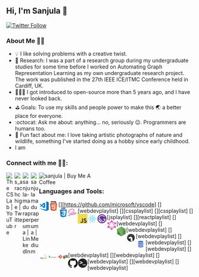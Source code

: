## Hi, I'm Sanjula 👋

<!-- [![Website](https://img.shields.io/website?label=codeSTACKr.com&style=for-the-badge&url=https%3A%2F%2Fcodestackr.com)](https://codestackr.com) -->
[![Twitter Follow](https://img.shields.io/twitter/follow/sanjulamadurapperuma?color=1DA1F2&logo=twitter&style=for-the-badge)](https://twitter.com/intent/follow?original_referer=https%3A%2F%2Fgithub.com%2Fsanjulamadurapperuma&screen_name=s_arachchige)


### About Me :superhero_man:	

- :bulb: I like solving problems with a creative twist.
- :telescope: Research: I was a part of a research group during my undergraduate studies for some time before I worked on Automating Graph Representation Learning as my own undergraduate research project. The work was published in the 27th IEEE ICE/ITMC Conference held in Cardiff, UK.
- :people_holding_hands: I got introduced to open-source more than 5 years ago, and I have never looked back.
- :golf: Goals: To use my skills and people power to make this :earth_asia: a better place for everyone.
- :octocat:	Ask me about: anything... no, seriously :wink:. Programmers are humans too.
- :camera_flash: Fun fact about me: I love taking artistic photographs of nature and wildlife, something I've started doing as a hobby since early childhood.
- I am 

### Connect with me :man_technologist::

[<img align="left" alt="The CS Lab | YouTube" width="22px" target="_blank" src="https://cdn.jsdelivr.net/npm/simple-icons@v3/icons/youtube.svg" />][youtube]
[<img align="left" alt="s_arachchige | Twitter" width="22px" target="_blank" src="https://cdn.jsdelivr.net/npm/simple-icons@v3/icons/twitter.svg" />][twitter]
[<img align="left" alt="sanjula-madurapperuma | LinkedIn" width="22px" target="_blank" src="https://cdn.jsdelivr.net/npm/simple-icons@v3/icons/linkedin.svg" />][linkedin]
[<img align="left" alt="sanjulamadurapperuma | Medium" width="22px" target="_blank" src="https://cdn.jsdelivr.net/npm/simple-icons@v3/icons/medium.svg" />][blog]
[<img align="left" alt="sanjula | Buy Me A Coffee" width="174px" target="_blank" src="https://cdn.buymeacoffee.com/buttons/default-orange.png"/>][buymeacoffee]

<br />

### Languages and Tools:

[<img align="left" alt="Visual Studio Code" width="26px" src="https://raw.githubusercontent.com/github/explore/80688e429a7d4ef2fca1e82350fe8e3517d3494d/topics/visual-studio-code/visual-studio-code.png" />][https://github.com/microsoft/vscode]
[<img align="left" alt="HTML5" width="26px" src="https://raw.githubusercontent.com/github/explore/80688e429a7d4ef2fca1e82350fe8e3517d3494d/topics/html/html.png" />][webdevplaylist]
[<img align="left" alt="CSS3" width="26px" src="https://raw.githubusercontent.com/github/explore/80688e429a7d4ef2fca1e82350fe8e3517d3494d/topics/css/css.png" />][cssplaylist]
[<img align="left" alt="Sass" width="26px" src="https://raw.githubusercontent.com/github/explore/80688e429a7d4ef2fca1e82350fe8e3517d3494d/topics/sass/sass.png" />][cssplaylist]
[<img align="left" alt="JavaScript" width="26px" src="https://raw.githubusercontent.com/github/explore/80688e429a7d4ef2fca1e82350fe8e3517d3494d/topics/javascript/javascript.png" />][jsplaylist]
[<img align="left" alt="React" width="26px" src="https://raw.githubusercontent.com/github/explore/80688e429a7d4ef2fca1e82350fe8e3517d3494d/topics/react/react.png" />][reactplaylist]
[<img align="left" alt="Gatsby" width="26px" src="https://raw.githubusercontent.com/github/explore/e94815998e4e0713912fed477a1f346ec04c3da2/topics/gatsby/gatsby.png" />][webdevplaylist]
[<img align="left" alt="GraphQL" width="26px" src="https://raw.githubusercontent.com/github/explore/80688e429a7d4ef2fca1e82350fe8e3517d3494d/topics/graphql/graphql.png" />][webdevplaylist]
[<img align="left" alt="Node.js" width="26px" src="https://raw.githubusercontent.com/github/explore/80688e429a7d4ef2fca1e82350fe8e3517d3494d/topics/nodejs/nodejs.png" />][webdevplaylist]
[<img align="left" alt="Deno" width="26px" src="https://raw.githubusercontent.com/github/explore/361e2821e2dea67711cde99c9c40ed357061cf27/topics/deno/deno.png" />][webdevplaylist]
[<img align="left" alt="SQL" width="26px" src="https://raw.githubusercontent.com/github/explore/80688e429a7d4ef2fca1e82350fe8e3517d3494d/topics/sql/sql.png" />][webdevplaylist]
[<img align="left" alt="MySQL" width="26px" src="https://raw.githubusercontent.com/github/explore/80688e429a7d4ef2fca1e82350fe8e3517d3494d/topics/mysql/mysql.png" />][webdevplaylist]
[<img align="left" alt="MongoDB" width="26px" src="https://raw.githubusercontent.com/github/explore/80688e429a7d4ef2fca1e82350fe8e3517d3494d/topics/mongodb/mongodb.png" />][webdevplaylist]
[<img align="left" alt="Git" width="26px" src="https://raw.githubusercontent.com/github/explore/80688e429a7d4ef2fca1e82350fe8e3517d3494d/topics/git/git.png" />][webdevplaylist]
[<img align="left" alt="GitHub" width="26px" src="https://raw.githubusercontent.com/github/explore/78df643247d429f6cc873026c0622819ad797942/topics/github/github.png" />][webdevplaylist]
[<img align="left" alt="Terminal" width="26px" src="https://raw.githubusercontent.com/github/explore/80688e429a7d4ef2fca1e82350fe8e3517d3494d/topics/terminal/terminal.png" />][webdevplaylist]

<br />
<br />


[twitter]: https://twitter.com/s_arachchige
[youtube]: https://www.youtube.com/channel/UC2emqq1KtzjMx6niZOgKoaA
[linkedin]: https://linkedin.com/in/sanjula-madurapperuma
[buymeacoffee]: https://www.buymeacoffee.com/sanjula
[blog]: https://medium.com/@sanjulamadurapperuma